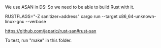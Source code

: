 
We use ASAN in DS: So we need to be able to build Rust with it.

RUSTFLAGS="-Z sanitizer=address" cargo run --target x86_64-unknown-linux-gnu --verbose

https://github.com/japaric/rust-san#rust-san

To test, run "make" in this folder.

